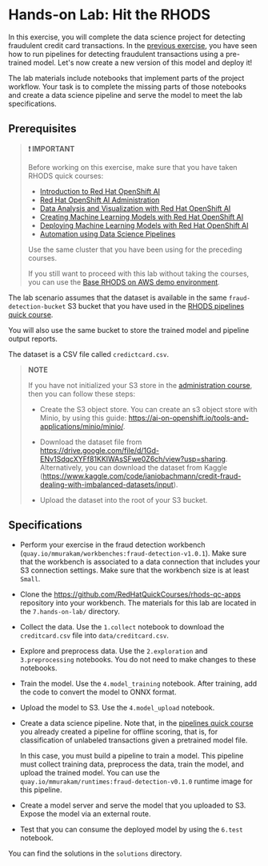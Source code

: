 # Hands-on Lab: Hit the RHODS

In this exercise, you will complete the data science project for detecting fraudulent credit card transactions. In the [previous exercise](https://redhatquickcourses.github.io/rhods-pipelines/rhods-pipelines/1.33/chapter1/section2.html#_exercise_offline_scoring_for_fraud_detection), you have seen how to run pipelines for detecting fraudulent transactions using a pre-trained model. Let's now create a new version of this model and deploy it!

The lab materials include notebooks that implement parts of the project workflow.
Your task is to complete the missing parts of those notebooks and create a data science pipeline and serve the model to meet the lab specifications.

## Prerequisites


> **❗ IMPORTANT**
>
> Before working on this exercise, make sure that you have taken RHODS quick courses:
>
> * [Introduction to Red Hat OpenShift AI](https://redhatquickcourses.github.io/rhods-intro)
> * [Red Hat OpenShift AI Administration](https://redhatquickcourses.github.io/rhods-admin)
> * [Data Analysis and Visualization with Red Hat OpenShift AI](https://redhatquickcourses.github.io/rhods-analysis)
> * [Creating Machine Learning Models with Red Hat OpenShift AI](https://redhatquickcourses.github.io/rhods-model)
> * [Deploying Machine Learning Models with Red Hat OpenShift AI](https://redhatquickcourses.github.io/rhods-deploy)
> * [Automation using Data Science Pipelines](https://redhatquickcourses.github.io/rhods-pipelines)
>
> Use the same cluster that you have been using for the preceding courses.
>
> If you still want to proceed with this lab without taking the courses, you can use the [Base RHODS on AWS demo environment](https://demo.redhat.com/catalog?search=rhods+aws&item=babylon-catalog-prod%2Fsandboxes-gpte.ocp4-workshop-rhods-base-aws.prod).

The lab scenario assumes that the dataset is available in the same `fraud-detection-bucket` S3 bucket that you have used in the [RHODS pipelines quick course](https://redhatquickcourses.github.io/rhods-pipelines/rhods-pipelines/1.33/chapter1/section2.html#_data_science_pipeline_hands_on_example).

You will also use the same bucket to store the trained model and pipeline output reports.

The dataset is a CSV file called `credictcard.csv`.


> **NOTE**
>
> If you have not initialized your S3 store in the [administration course](https://redhatquickcourses.github.io/rhods-admin), then you can follow these steps:
>
> * Create the S3 object store.
> You can create an s3 object store with Minio, by using this guide:  https://ai-on-openshift.io/tools-and-applications/minio/minio/.
>
> * Download the dataset file from https://drive.google.com/file/d/1Gd-ENv1SdqcXYFf81KKIWAsSFwe0Z6ch/view?usp=sharing.
Alternatively, you can download the dataset from Kaggle (https://www.kaggle.com/code/janiobachmann/credit-fraud-dealing-with-imbalanced-datasets/input).
>
> * Upload the dataset into the root of your S3 bucket.


## Specifications

* Perform your exercise in the fraud detection workbench (`quay.io/mmurakam/workbenches:fraud-detection-v1.0.1`).
Make sure that the workbench is associated to a data connection that includes your S3 connection settings.
Make sure that the workbench size is at least `Small`.

* Clone the https://github.com/RedHatQuickCourses/rhods-qc-apps repository into your workbench.
The materials for this lab are located in the `7.hands-on-lab/` directory.

* Collect the data.
Use the `1.collect` notebook to download the `creditcard.csv` file into `data/creditcard.csv`.

* Explore and preprocess data.
Use the `2.exploration` and `3.preprocessing` notebooks.
You do not need to make changes to these notebooks.

* Train the model.
Use the `4.model_training` notebook.
After training, add the code to convert the model to ONNX format.


* Upload the model to S3.
Use the `4.model_upload` notebook.

* Create a data science pipeline.
 Note that, in the [pipelines quick course](https://redhatquickcourses.github.io/rhods-pipelines/rhods-pipelines/1.33/index.html) you already created a pipeline for offline scoring, that is, for classification of unlabeled transactions given a pretrained model file.

  In this case, you must build a pipeline to train a model.
 This pipeline must collect training data, preprocess the data, train the model, and upload the trained model.
 You can use the `quay.io/mmurakam/runtimes:fraud-detection-v0.1.0` runtime image for this pipeline.

* Create a model server and serve the model that you uploaded to S3.
Expose the model via an external route.

* Test that you can consume the deployed model by using the `6.test` notebook.


You can find the solutions in the `solutions` directory.
